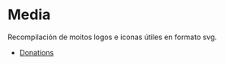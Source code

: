# Media

Recompilación de moitos logos e iconas útiles en formato svg.

- [Donations](https://github.com/Ran-n/doc/blob/main/doazóns.md)
